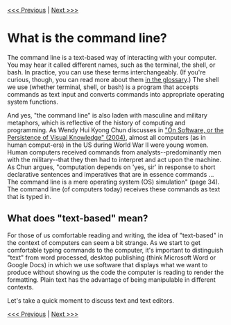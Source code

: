 
[<<< Previous](../README.md) | [Next >>>](text-editors.md)

# What is the command line?

The command line is a text-based way of interacting with your computer. You may hear it called different names, such as the terminal, the shell, or bash. In practice, you can use these terms interchangeably. (If you're curious, though, you can read more about them [in the glossary](glossary.md).) The shell we use (whether terminal, shell, or bash) is a program that accepts commands as text input and converts commands into appropriate operating system functions.  

And yes, "the command line" is also laden with masculine and military metaphors, which is reflective of the history of computing and programming. As Wendy Hui Kyong Chun discusses in ["On Software, or the Persistence of Visual Knowledge" (2004)](https://doi.org/10.1162/1526381043320741), almost all computers (as in human comput-ers) in the US during World War II were young women. Human computers received commands from analysts--predominantly men with the military--that they then had to interpret and act upon the machine. As Chun argues, "computation depends on 'yes, sir' in response to short declarative sentences and imperatives that are in essence commands ... The command line is a mere operating system (OS) simulation" (page 34). The command line (of computers today) receives these commands as text that is typed in.  

## What does "text-based" mean?

For those of us comfortable reading and writing, the idea of "text-based" in the context of computers can seem a bit strange. As we start to get comfortable typing commands to the computer, it's important to distinguish "text" from word processed, desktop publishing (think Microsoft Word or Google Docs) in which we use software that displays what we want to produce without showing us the code the computer is reading to render the formatting. Plain text has the advantage of being manipulable in different contexts. 

Let's take a quick moment to discuss text and text editors.

[<<< Previous](../README.md) | [Next >>>](text-editors.md)
